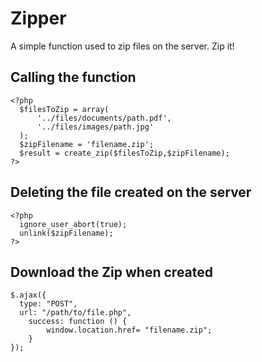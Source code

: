 # Zipper
A simple function used to zip files on the server. Zip it!


## Calling the function
```
<?php
  $filesToZip = array(
      '../files/documents/path.pdf',
      '../files/images/path.jpg'
  );
  $zipFilename = 'filename.zip';
  $result = create_zip($filesToZip,$zipFilename);
?>
```

## Deleting the file created on the server
```
<?php
  ignore_user_abort(true);
  unlink($zipFilename);
?>
```

## Download the Zip when created
```
$.ajax({
  type: "POST",
  url: "/path/to/file.php",
	success: function () {
		window.location.href= "filename.zip";
	}
});
```
